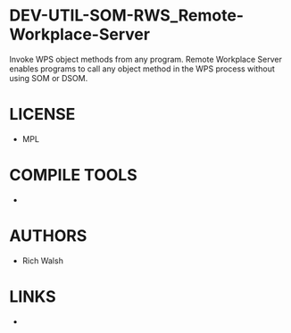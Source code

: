 DEV-UTIL-SOM-RWS_Remote-Workplace-Server
========================================

Invoke WPS object methods from any program. Remote Workplace Server enables programs to call any object method in the WPS process without using SOM or DSOM.

LICENSE
===============
* MPL

COMPILE TOOLS
===============
* 
 
AUTHORS
===============
* Rich Walsh 

LINKS
===============
* 
